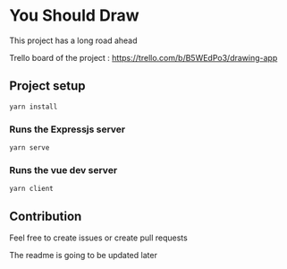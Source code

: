 # You Should Draw

This project has a long road ahead

Trello board of the project : https://trello.com/b/B5WEdPo3/drawing-app

## Project setup
```
yarn install
```

### Runs the Expressjs server
```
yarn serve
```

### Runs the vue dev server
```
yarn client
```

## Contribution

Feel free to create issues or create pull requests

The readme is going to be updated later
